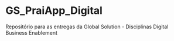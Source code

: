 # GS_PraiApp_Digital
Repositório para as entregas da Global Solution - Disciplinas Digital Business Enablement
